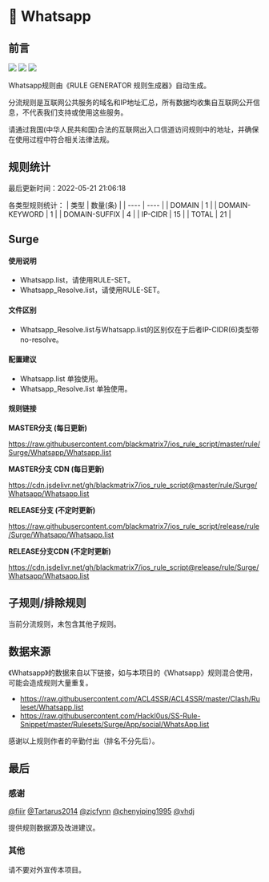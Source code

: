 # 🧸 Whatsapp

## 前言

![](https://shields.io/badge/-移除重复规则-ff69b4) ![](https://shields.io/badge/-DOMAIN与DOMAIN--SUFFIX合并-green) ![](https://shields.io/badge/-IP--CIDR(6)合并-blueviolet) 

Whatsapp规则由《RULE GENERATOR 规则生成器》自动生成。

分流规则是互联网公共服务的域名和IP地址汇总，所有数据均收集自互联网公开信息，不代表我们支持或使用这些服务。

请通过我国(中华人民共和国)合法的互联网出入口信道访问规则中的地址，并确保在使用过程中符合相关法律法规。

## 规则统计

最后更新时间：2022-05-21 21:06:18

各类型规则统计：
| 类型 | 数量(条)  | 
| ---- | ----  |
| DOMAIN | 1  | 
| DOMAIN-KEYWORD | 1  | 
| DOMAIN-SUFFIX | 4  | 
| IP-CIDR | 15  | 
| TOTAL | 21  | 


## Surge 

#### 使用说明
- Whatsapp.list，请使用RULE-SET。
- Whatsapp_Resolve.list，请使用RULE-SET。

#### 文件区别
- Whatsapp_Resolve.list与Whatsapp.list的区别仅在于后者IP-CIDR(6)类型带no-resolve。

#### 配置建议
- Whatsapp.list 单独使用。
- Whatsapp_Resolve.list 单独使用。

#### 规则链接
**MASTER分支 (每日更新)**

https://raw.githubusercontent.com/blackmatrix7/ios_rule_script/master/rule/Surge/Whatsapp/Whatsapp.list

**MASTER分支 CDN (每日更新)**

https://cdn.jsdelivr.net/gh/blackmatrix7/ios_rule_script@master/rule/Surge/Whatsapp/Whatsapp.list

**RELEASE分支 (不定时更新)**

https://raw.githubusercontent.com/blackmatrix7/ios_rule_script/release/rule/Surge/Whatsapp/Whatsapp.list

**RELEASE分支CDN (不定时更新)**

https://cdn.jsdelivr.net/gh/blackmatrix7/ios_rule_script@release/rule/Surge/Whatsapp/Whatsapp.list

## 子规则/排除规则


当前分流规则，未包含其他子规则。

## 数据来源

《Whatsapp》的数据来自以下链接，如与本项目的《Whatsapp》规则混合使用，可能会造成规则大量重复。

- https://raw.githubusercontent.com/ACL4SSR/ACL4SSR/master/Clash/Ruleset/Whatsapp.list
- https://raw.githubusercontent.com/Hackl0us/SS-Rule-Snippet/master/Rulesets/Surge/App/social/WhatsApp.list


感谢以上规则作者的辛勤付出（排名不分先后）。

## 最后

### 感谢

[@fiiir](https://github.com/fiiir) [@Tartarus2014](https://github.com/Tartarus2014) [@zjcfynn](https://github.com/zjcfynn) [@chenyiping1995](https://github.com/chenyiping1995) [@vhdj](https://github.com/vhdj)

提供规则数据源及改进建议。

### 其他

请不要对外宣传本项目。